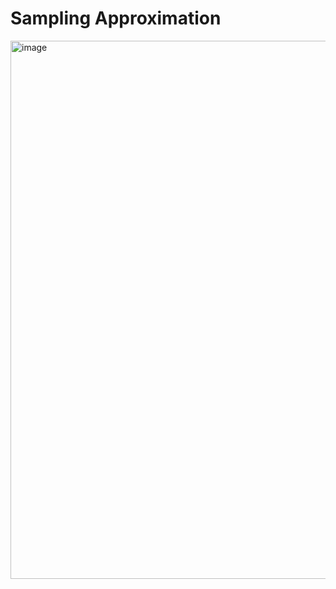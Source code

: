 # Sampling Approximation
<img width="1644" height="861" alt="image" src="https://github.com/user-attachments/assets/31bd000a-f7cb-48a8-a66c-a508a8d0b0d4" />
